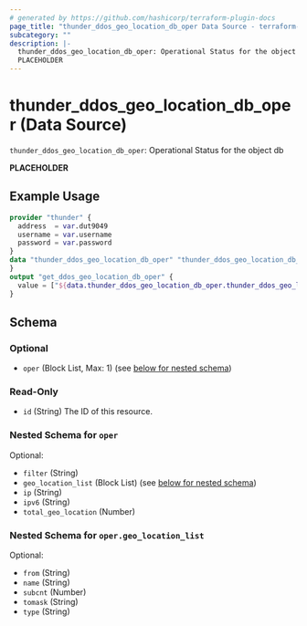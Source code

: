 ```yaml
---
# generated by https://github.com/hashicorp/terraform-plugin-docs
page_title: "thunder_ddos_geo_location_db_oper Data Source - terraform-provider-thunder"
subcategory: ""
description: |-
  thunder_ddos_geo_location_db_oper: Operational Status for the object db
  PLACEHOLDER
---
```


# thunder_ddos_geo_location_db_oper (Data Source)

`thunder_ddos_geo_location_db_oper`: Operational Status for the object db

__PLACEHOLDER__

## Example Usage

```terraform
provider "thunder" {
  address  = var.dut9049
  username = var.username
  password = var.password
}
data "thunder_ddos_geo_location_db_oper" "thunder_ddos_geo_location_db_oper" {
}
output "get_ddos_geo_location_db_oper" {
  value = ["${data.thunder_ddos_geo_location_db_oper.thunder_ddos_geo_location_db_oper}"]
}
```

<!-- schema generated by tfplugindocs -->
## Schema

### Optional

- `oper` (Block List, Max: 1) (see [below for nested schema](#nestedblock--oper))

### Read-Only

- `id` (String) The ID of this resource.

<a id="nestedblock--oper"></a>
### Nested Schema for `oper`

Optional:

- `filter` (String)
- `geo_location_list` (Block List) (see [below for nested schema](#nestedblock--oper--geo_location_list))
- `ip` (String)
- `ipv6` (String)
- `total_geo_location` (Number)

<a id="nestedblock--oper--geo_location_list"></a>
### Nested Schema for `oper.geo_location_list`

Optional:

- `from` (String)
- `name` (String)
- `subcnt` (Number)
- `tomask` (String)
- `type` (String)


